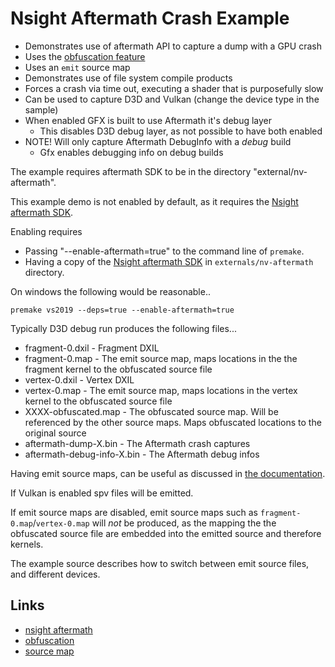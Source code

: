 Nsight Aftermath Crash Example
==============================

* Demonstrates use of aftermath API to capture a dump with a GPU crash
* Uses the [obfuscation feature](https://github.com/shader-slang/slang/blob/master/docs/user-guide/a1-03-obfuscation.md)
* Uses an `emit` source map
* Demonstrates use of file system compile products
* Forces a crash via time out, executing a shader that is purposefully slow
* Can be used to capture D3D and Vulkan (change the device type in the sample)
* When enabled GFX is built to use Aftermath it's debug layer 
  * This disables D3D debug layer, as not possible to have both enabled
* NOTE! Will only capture Aftermath DebugInfo with a *debug* build
  * Gfx enables debugging info on debug builds

The example requires aftermath SDK to be in the directory "external/nv-aftermath".

This example demo is not enabled by default, as it requires the [Nsight aftermath SDK](https://developer.nvidia.com/nsight-aftermath). 

Enabling requires 

* Passing "--enable-aftermath=true" to the command line of `premake`. 
* Having a copy of the [Nsight aftermath SDK](https://developer.nvidia.com/nsight-aftermath) in `externals/nv-aftermath` directory.

On windows the following would be reasonable..

```
premake vs2019 --deps=true --enable-aftermath=true
```

Typically D3D debug run produces the following files...

* fragment-0.dxil               - Fragment DXIL
* fragment-0.map                - The emit source map, maps locations in the the fragment kernel to the obfuscated source file
* vertex-0.dxil                 - Vertex DXIL
* vertex-0.map                  - The emit source map, maps locations in the vertex kernel to the obfuscated source file
* XXXX-obfuscated.map           - The obfuscated source map. Will be referenced by the other source maps. Maps obfuscated locations to the original source
* aftermath-dump-X.bin          - The Aftermath crash captures
* aftermath-debug-info-X.bin    - The Aftermath debug infos

Having emit source maps, can be useful as discussed in [the documentation](https://github.com/shader-slang/slang/blob/master/docs/user-guide/a1-03-obfuscation.md).

If Vulkan is enabled spv files will be emitted.

If emit source maps are disabled, emit source maps such as `fragment-0.map`/`vertex-0.map` will *not* be produced, as the mapping the the obfuscated source file are embedded into the emitted source and therefore kernels.

The example source describes how to switch between emit source files, and different devices. 

## Links

* [nsight aftermath](https://developer.nvidia.com/nsight-aftermath)
* [obfuscation](https://github.com/shader-slang/slang/blob/master/docs/user-guide/a1-03-obfuscation.md)
* [source map](https://github.com/source-map/source-map-spec)

